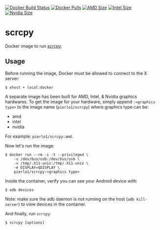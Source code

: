 [![Docker Build Status](https://img.shields.io/docker/build/pierlo1/scrcpy.svg)](https://hub.docker.com/r/pierlo1/scrcpy/)
[![Docker Pulls](https://img.shields.io/docker/pulls/pierlo1/scrcpy.svg)](https://hub.docker.com/r/pierlo1/scrcpy/)
[![AMD Size](https://img.shields.io/microbadger/image-size/pierlo1%2Fscrcpy/amd.svg?label=amd%20size)](https://hub.docker.com/r/pierlo1/scrcpy/)
[![Intel Size](https://img.shields.io/microbadger/image-size/pierlo1%2Fscrcpy/intel.svg?label=intel%20size)](https://hub.docker.com/r/pierlo1/scrcpy/)
[![Nvidia Size](https://img.shields.io/microbadger/image-size/pierlo1%2Fscrcpy/nvidia.svg?label=nvidia%20size)](https://hub.docker.com/r/pierlo1/scrcpy/)

# scrcpy

Docker image to run [scrcpy](https://github.com/Genymobile/scrcpy).

## Usage

Before running the image, Docker must be allowed to connect to the X server:

```shell
$ xhost + local:docker
```

A separate image has been built for AMD, Intel, & Nvidia graphics hardwares.
To get the image for your hardware, simply append `:<graphics type>` to the image name (`pierlo1/scrcpy`) where graphics type can be:

- amd
- intel
- nvidia

For example: `pierlo1/scrcpy:amd`.

Now let's run the image:

```shell
$ docker run --rm -i -t --privileged \
    -v /dev/bus/usb:/dev/bus/usb \
    -v /tmp/.X11-unix:/tmp/.X11-unix \
    -e DISPLAY=$DISPLAY \
    pierlo1/scrcpy:<graphics type>
```

Inside the container, verify you can see your Android device with:

```shell
$ adb devices
```
Note: make sure the adb daemon is not running on the host (`adb kill-server`) to view devices in the container.

And finally, run `scrcpy`:

```shell
$ scrcpy [options]
```

